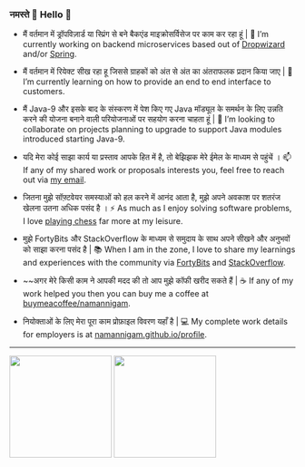 ### नमस्ते 🙏 Hello 👋

- मैं वर्तमान में ड्रॉपविज़ार्ड या स्प्रिंग से बने बैकएंड माइक्रोसर्विसेज पर काम कर रहा हूं |
  🔭 I’m currently working on backend microservices based out of [Dropwizard](https://github.com/dropwizard/dropwizard) and/or [Spring](https://spring.io/).

- मैं वर्तमान में रियेक्ट सीख रहा हू जिससे ग्राहकों को अंत से अंत का अंतराफलक प्रदान किया जाए |
  🌱 I’m currently learning on how to provide an end to end interface to customers.

- मैं Java-9 और इसके बाद के संस्करण में पेश किए गए Java मॉड्यूल के समर्थन के लिए उन्नति करने की योजना बनाने वाली परियोजनाओं पर सहयोग करना चाहता हूं |
  👯 I’m looking to collaborate on projects planning to upgrade to support Java modules introduced starting Java-9.

- यदि मेरा कोई साझा कार्य या प्रस्ताव आपके हित में है, तो बेझिझक मेरे ईमेल के माध्यम से पहुंचें ।
  📫 If any of my shared work or proposals interests you, feel free to reach out via [my email](mailto:namannigam12@gmail.com).

- जितना मुझे सॉफ़्टवेयर समस्याओं को हल करने में आनंद आता है, मुझे अपने अवकाश पर शतरंज खेलना उतना अधिक पसंद है ।
  ⚡ As much as I enjoy solving software problems, I love [playing chess](https://www.chess.com/member/namannigam) far more at my leisure.
  
- मुझे FortyBits और StackOverflow के माध्यम से समुदाय के साथ अपने सीखने और अनुभवों को साझा करना पसंद है |
  📚 When I am in the zone, I love to share my learnings and experiences with the community via [FortyBits](https://fortybits.github.io/) and [StackOverflow](https://stackoverflow.com/users/1746118/naman).

- ~~अगर मेरे किसी काम ने आपकी मदद की तो आप मुझे कॉफी खरीद सकते हैं |
  ☕ If any of my work helped you then you can buy me a coffee at [buymeacoffee/namannigam](https://www.buymeacoffee.com/namannigam).

- नियोक्ताओं के लिए मेरा पूरा काम प्रोफ़ाइल विवरण यहाँ है |
  💻 My complete work details for employers is at [namannigam.github.io/profile](https://namannigam.github.io/assets/profile/namannigam.pdf).

---

<p align="left">
		<img height="180em" src="https://github-readme-stats-git-masterrstaa-rickstaa.vercel.app/api?username=namannigam&show_icons=true&include_all_commits=true&custom_title=GitHub%20Stats" align = "center"/>
		<img height="180em" src="https://github-readme-stats.vercel.app/api/top-langs/?username=namannigam&layout=donut&langs_count=&exclude_repo=fortybits.github.io,namannigam.github.io,namannigam" align = "center"/>
</p>

 <!-- ![Most Used Languages](https://github-readme-stats.vercel.app/api/top-langs/?username=namannigam&card_width=495&langs_count=6) -->
